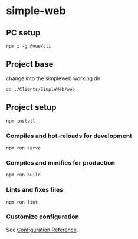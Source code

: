 # simple-web

## PC setup
```
npm i -g @vue/cli
```

## Project base
change into the simpleweb working dir
```
cd ./Clients/SimpleWeb/web
```

## Project setup
```
npm install
```

### Compiles and hot-reloads for development
```
npm run serve
```

### Compiles and minifies for production
```
npm run build
```

### Lints and fixes files
```
npm run lint
```

### Customize configuration
See [Configuration Reference](https://cli.vuejs.org/config/).
